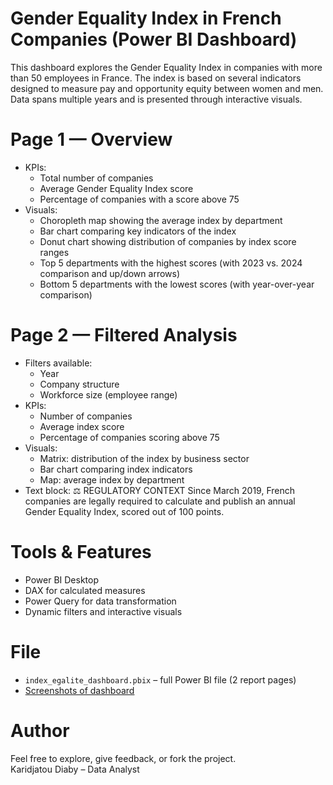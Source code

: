 # Gender Equality Index in French Companies (Power BI Dashboard)
This dashboard explores the Gender Equality Index in companies with more than 50 employees in France. The index is based on several indicators designed to measure pay and opportunity equity between women and men. Data spans multiple years and is presented through interactive visuals.

# Page 1 — Overview
* KPIs:
    * Total number of companies
    * Average Gender Equality Index score
    * Percentage of companies with a score above 75
* Visuals:
    * Choropleth map showing the average index by department
    * Bar chart comparing key indicators of the index
    * Donut chart showing distribution of companies by index score ranges
    * Top 5 departments with the highest scores (with 2023 vs. 2024 comparison and up/down arrows)
    * Bottom 5 departments with the lowest scores (with year-over-year comparison)

# Page 2 — Filtered Analysis
* Filters available:
    * Year
    * Company structure
    * Workforce size (employee range)
* KPIs:
    * Number of companies
    * Average index score
    * Percentage of companies scoring above 75
* Visuals:
    * Matrix: distribution of the index by business sector
    * Bar chart comparing index indicators
    * Map: average index by department
* Text block: ⚖️ REGULATORY CONTEXT Since March 2019, French companies are legally required to calculate and publish an annual Gender Equality Index, scored out of 100 points.

# Tools & Features

- Power BI Desktop
- DAX for calculated measures
- Power Query for data transformation
- Dynamic filters and interactive visuals


# File

- `index_egalite_dashboard.pbix` – full Power BI file (2 report pages)
- [Screenshots of dashboard](screenshots)

# Author

Feel free to explore, give feedback, or fork the project.  
Karidjatou Diaby – Data Analyst
